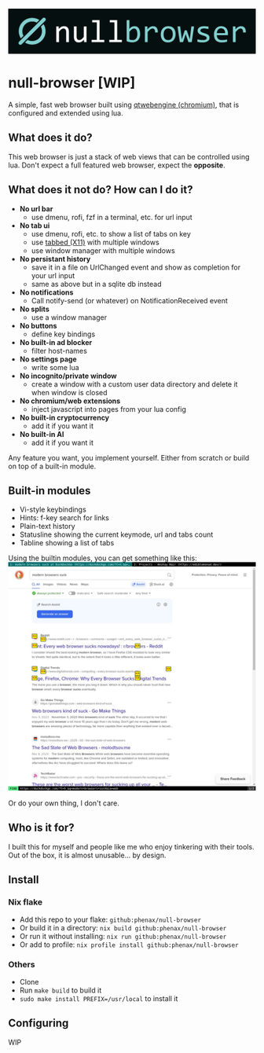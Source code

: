 ![null-browser](./media/banner.png)

# null-browser [WIP]
A simple, fast web browser built using [qtwebengine (chromium)](https://wiki.qt.io/QtWebEngine), that is configured and extended using lua.


## What does it do?
This web browser is just a stack of web views that can be controlled using lua. Don't expect a full featured web browser, expect the **opposite**.


## What does it not do? How can I do it?
- **No url bar**
  - use dmenu, rofi, fzf in a terminal, etc. for url input
- **No tab ui**
  - use dmenu, rofi, etc. to show a list of tabs on key
  - use [tabbed (X11)](https://tools.suckless.org/tabbed/) with multiple windows 
  - use window manager with multiple windows
- **No persistant history**
  - save it in a file on UrlChanged event and show as completion for your url input
  - same as above but in a sqlite db instead
- **No notifications**
  - Call notify-send (or whatever) on NotificationReceived event
- **No splits**
  - use a window manager
- **No buttons**
  - define key bindings
- **No built-in ad blocker**
  - filter host-names
- **No settings page**
  - write some lua
- **No incognito/private window**
  - create a window with a custom user data directory and delete it when window is closed
- **No chromium/web extensions**
  - inject javascript into pages from your lua config
- **No built-in cryptocurrency**
  - add it if you want it
- **No built-in AI**
  - add it if you want it

Any feature you want, you implement yourself. Either from scratch or build on top of a built-in module.


## Built-in modules
- Vi-style keybindings
- Hints: f-key search for links
- Plain-text history
- Statusline showing the current keymode, url and tabs count
- Tabline showing a list of tabs

Using the builtin modules, you can get something like this:
![screenshot defaults](./media/screenshot.jpg)

Or do your own thing, I don't care.


## Who is it for?
I built this for myself and people like me who enjoy tinkering with their tools.
Out of the box, it is almost unusable... by design.


## Install
### Nix flake
- Add this repo to your flake: `github:phenax/null-browser`
- Or build it in a directory: `nix build github:phenax/null-browser`
- Or run it without installing: `nix run github:phenax/null-browser`
- Or add to profile: `nix profile install github:phenax/null-browser`

### Others
- Clone
- Run `make build` to build it
- `sudo make install PREFIX=/usr/local` to install it


## Configuring
WIP

